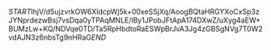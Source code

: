 $START$IhjV/d5ujzvrkOW6XldcpWj5k+00xeSSjXq/AoogBQtaHRGYXoCxSp3zJYNprdezwBsj7vsDqa0yTPAqMNLE/lBy1JPobJFtApA174DXwZ/uXyg4aEW+BUMzLw+KQ/NDVqe0TD/Ta5RpHbdtoRaESWpBrJvA3Jg4zGBSgNVg7T0W2vdAJN3z6nbsTg9nHRaG$END$